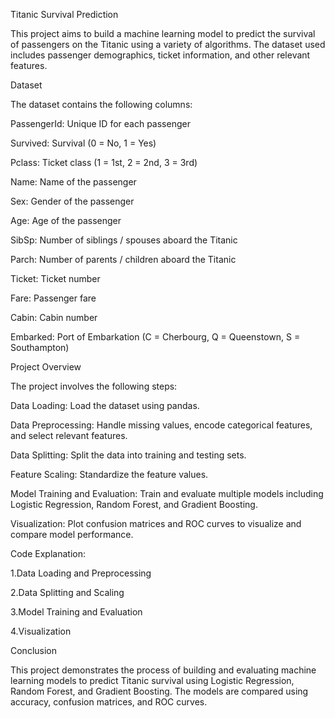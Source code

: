 Titanic Survival Prediction

This project aims to build a machine learning model to predict the survival of passengers on the Titanic using a variety of algorithms. The dataset used includes passenger demographics, ticket information, and other relevant features.

Dataset

The dataset contains the following columns:


PassengerId: Unique ID for each passenger

Survived: Survival (0 = No, 1 = Yes)

Pclass: Ticket class (1 = 1st, 2 = 2nd, 3 = 3rd)

Name: Name of the passenger

Sex: Gender of the passenger

Age: Age of the passenger

SibSp: Number of siblings / spouses aboard the Titanic

Parch: Number of parents / children aboard the Titanic

Ticket: Ticket number

Fare: Passenger fare

Cabin: Cabin number

Embarked: Port of Embarkation (C = Cherbourg, Q = Queenstown, S = Southampton)

Project Overview

The project involves the following steps:


Data Loading: Load the dataset using pandas.

Data Preprocessing: Handle missing values, encode categorical features, and select relevant features.

Data Splitting: Split the data into training and testing sets.

Feature Scaling: Standardize the feature values.

Model Training and Evaluation: Train and evaluate multiple models including Logistic Regression, Random Forest, and Gradient Boosting.

Visualization: Plot confusion matrices and ROC curves to visualize and compare model performance.

Code Explanation:

1.Data Loading and Preprocessing

2.Data Splitting and Scaling

3.Model Training and Evaluation

4.Visualization


Conclusion

This project demonstrates the process of building and evaluating machine learning models to predict Titanic survival using Logistic Regression, Random Forest, and Gradient Boosting. The models are compared using accuracy, confusion matrices, and ROC curves.
